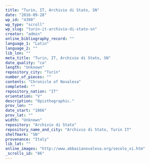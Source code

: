 ```yaml
---
title: "Turin, IT, Archivio di Stato, SN"
date: "2016-09-28"
wp_id: "4398"
wp_type: "scroll"
wp_slug: "turin-it-archivio-di-stato-sn"
creator: "admin"
online_bibliography_record: ""
language_1: "Latin"
language_2: ""
lib_lon: ""
meta_title: "Turin, IT, Archivio di Stato, SN"
date_quality: "ca"
length: "Unknown"
repository_city: "Turin"
number_of_pieces: ""
contents: "Chronicle of Novalesa"
completed: ""
repository_nation: "IT"
orientation: "V"
description: "Opisthographic."
prov_lon: ""
date_start: "1066"
prov_lat: ""
width: "Unknown"
repository: "Archivio di Stato"
repository_name_and_city: "Archivio di Stato, Turin IT"
shelfmark: "SN"
provenance: "Italy"
lib_lat: ""
online_images: "http://www.abbazianovalesa.org/secolo_xi.htm"
_scrolls_id: "86"
---
```



